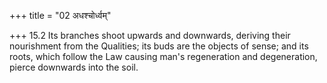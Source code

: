 +++
title = "02 अधश्चोर्ध्वम्"

+++
15.2 Its branches shoot upwards and downwards, deriving their
nourishment from the Qualities; its buds are the objects of sense; and
its roots, which follow the Law causing man's regeneration and
degeneration, pierce downwards into the soil.
